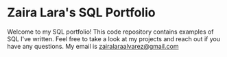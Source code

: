 # Zaira Lara's SQL Portfolio 

Welcome to my SQL portfolio! This code repository contains examples of SQL I've written. Feel free to take a look at my projects and reach out if you have any questions. My email is zairalaraalvarez@gmail.com
